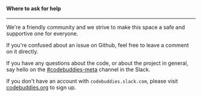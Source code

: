 #### Where to ask for help
-----

We're a friendly community and we strive to make this space a safe and supportive one for everyone.

If you're confused about an issue on Github, feel free to leave a comment on it directly.

If you have any questions about the code, or about the project in general, say hello on the [#codebuddies-meta](https://codebuddies.slack.com/messages/codebuddies-meta/) channel in the Slack. 

If you don't have an account with `codebuddies.slack.com`, please visit [codebuddies.org](http://codebuddies.org) to sign up.